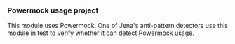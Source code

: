 ### Powermock usage project
This module uses Powermock. One of Jena's anti-pattern detectors use this module in test to verify whether it can detect Powermock usage.
